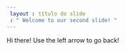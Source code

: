 ```yaml
---
 layout : título do slide
 : " Welcome to our second slide! "
---
```

Hi there! 
Use the left arrow to go back!
